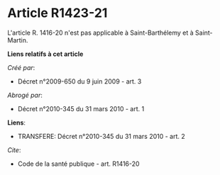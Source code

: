 # Article R1423-21

L'article R. 1416-20 n'est pas applicable à Saint-Barthélemy et à Saint-Martin.

**Liens relatifs à cet article**

_Créé par_:

  - Décret n°2009-650 du 9 juin 2009 - art. 3

_Abrogé par_:

  - Décret n°2010-345 du 31 mars 2010 - art. 1

**Liens**:

  - TRANSFERE: Décret n°2010-345 du 31 mars 2010 - art. 2

_Cite_:

  - Code de la santé publique - art. R1416-20
